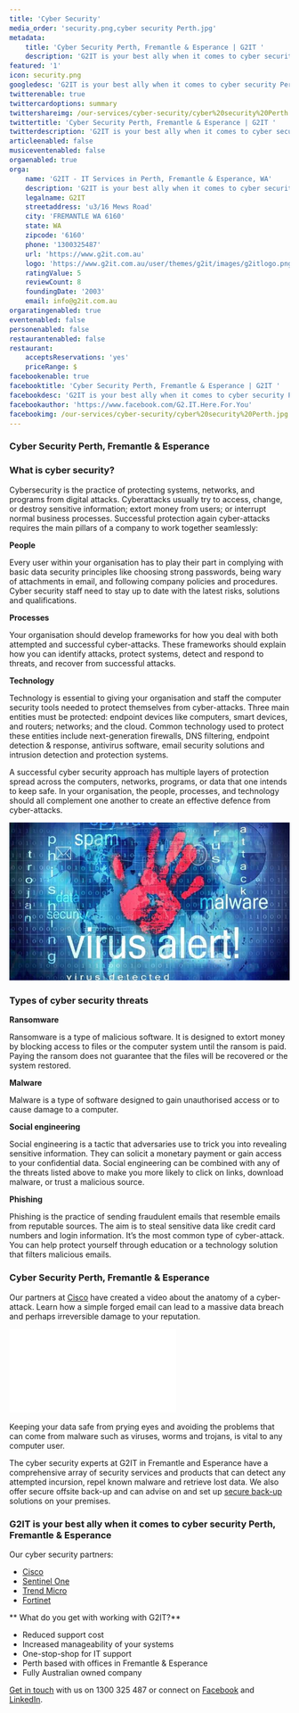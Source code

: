 ```yaml
---
title: 'Cyber Security'
media_order: 'security.png,cyber security Perth.jpg'
metadata:
    title: 'Cyber Security Perth, Fremantle & Esperance | G2IT '
    description: 'G2IT is your best ally when it comes to cyber security Perth, Fremantle & Esperance. Call 1300 325 487 to chat about our cyber security services.'
featured: '1'
icon: security.png
googledesc: 'G2IT is your best ally when it comes to cyber security Perth, Fremantle & Esperance. Call 1300 325 487 to chat about our cyber security services.'
twitterenable: true
twittercardoptions: summary
twittershareimg: /our-services/cyber-security/cyber%20security%20Perth.jpg
twittertitle: 'Cyber Security Perth, Fremantle & Esperance | G2IT '
twitterdescription: 'G2IT is your best ally when it comes to cyber security Perth, Fremantle & Esperance. Call 1300 325 487 to chat about our cyber security services.'
articleenabled: false
musiceventenabled: false
orgaenabled: true
orga:
    name: 'G2IT - IT Services in Perth, Fremantle & Esperance, WA'
    description: 'G2IT is your best ally when it comes to cyber security Perth, Fremantle & Esperance. Call 1300 325 487 to chat about our cyber security services.'
    legalname: G2IT
    streetaddress: 'u3/16 Mews Road'
    city: 'FREMANTLE WA 6160'
    state: WA
    zipcode: '6160'
    phone: '1300325487'
    url: 'https://www.g2it.com.au'
    logo: 'https://www.g2it.com.au/user/themes/g2it/images/g2itlogo.png'
    ratingValue: 5
    reviewCount: 8
    foundingDate: '2003'
    email: info@g2it.com.au
orgaratingenabled: true
eventenabled: false
personenabled: false
restaurantenabled: false
restaurant:
    acceptsReservations: 'yes'
    priceRange: $
facebookenable: true
facebooktitle: 'Cyber Security Perth, Fremantle & Esperance | G2IT '
facebookdesc: 'G2IT is your best ally when it comes to cyber security Perth, Fremantle & Esperance. Call 1300 325 487 to chat about our cyber security services.'
facebookauthor: 'https://www.facebook.com/G2.IT.Here.For.You'
facebookimg: /our-services/cyber-security/cyber%20security%20Perth.jpg
---
```


### Cyber Security Perth, Fremantle & Esperance

### What is cyber security?
Cybersecurity is the practice of protecting systems, networks, and programs from digital attacks. Cyberattacks usually try to access, change, or destroy sensitive information; extort money from users; or interrupt normal business processes. Successful protection again cyber-attacks requires the main pillars of a company to work together seamlessly:

**People**

Every user within your organisation has to play their part in complying with basic data security principles like choosing strong passwords, being wary of attachments in email, and following company policies and procedures. Cyber security staff need to stay up to date with the latest risks, solutions and qualifications.

**Processes**

Your organisation should develop frameworks for how you deal with both attempted and successful cyber-attacks. These frameworks should explain how you can identify attacks, protect systems, detect and respond to threats, and recover from successful attacks. 

**Technology**

Technology is essential to giving your organisation and staff the computer security tools needed to protect themselves from cyber-attacks. Three main entities must be protected: endpoint devices like computers, smart devices, and routers; networks; and the cloud. Common technology used to protect these entities include next-generation firewalls, DNS filtering, endpoint detection & response, antivirus software, email security solutions and intrusion detection and protection systems.

A successful cyber security approach has multiple layers of protection spread across the computers, networks, programs, or data that one intends to keep safe. In your organisation, the people, processes, and technology should all complement one another to create an effective defence from cyber-attacks.

![](cyber%20security%20Perth.jpg?resize=500,300)

### Types of cyber security threats

**Ransomware**

Ransomware is a type of malicious software. It is designed to extort money by blocking access to files or the computer system until the ransom is paid. Paying the ransom does not guarantee that the files will be recovered or the system restored.

**Malware**

Malware is a type of software designed to gain unauthorised access or to cause damage to a computer. 

**Social engineering**

Social engineering is a tactic that adversaries use to trick you into revealing sensitive information. They can solicit a monetary payment or gain access to your confidential data. Social engineering can be combined with any of the threats listed above to make you more likely to click on links, download malware, or trust a malicious source.

**Phishing**

Phishing is the practice of sending fraudulent emails that resemble emails from reputable sources. The aim is to steal sensitive data like credit card numbers and login information. It’s the most common type of cyber-attack. You can help protect yourself through education or a technology solution that filters malicious emails.

### Cyber Security Perth, Fremantle & Esperance
Our partners at [Cisco](https://www.g2it.com.au/our-partners/cisco) have created a video about the anatomy of a cyber-attack. Learn how a simple forged email can lead to a massive data breach and perhaps irreversible damage to your reputation.

<iframe src='//players.brightcove.net/1384193102001/NJgI8K0ie_default/index.html?videoId=5106032941001' allowfullscreen frameborder=0></iframe>

Keeping your data safe from prying eyes and avoiding the problems that can come from malware such as viruses, worms and trojans, is vital to any computer user.

The cyber security experts at G2IT in Fremantle and Esperance have a comprehensive array of security services and products that can detect any attempted incursion, repel known malware and retrieve lost data. We also offer secure offsite back-up and can advise on and set up [secure back-up](https://www.g2it.com.au/our-services/backup-recovery-services-fremantle) solutions on your premises.

### G2IT is your best ally when it comes to cyber security Perth, Fremantle & Esperance

Our cyber security partners: 

* [Cisco](https://www.g2it.com.au/our-partners/cisco)
* [Sentinel One](https://www.g2it.com.au/our-partners/sentinelone)
* [Trend Micro](https://www.g2it.com.au/our-partners/trend-micro)
* [Fortinet](https://www.g2it.com.au/our-partners/fortinet)

** What do you get with working with G2IT?**
 
* Reduced support cost
* Increased manageability of your systems
* One-stop-shop for IT support
* Perth based with offices in Fremantle & Esperance
* Fully Australian owned company

[Get in touch](https://www.g2it.com.au/contact-us) with us on 1300 325 487 or connect on [Facebook](https://www.facebook.com/pg/G2.IT.Here.For.You/?target=_blank) and [LinkedIn](https://www.linkedin.com/company/14527738/?target=_blank).

